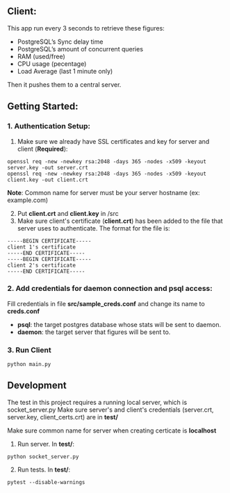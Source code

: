 ## Client:

This app run every 3 seconds to retrieve these figures:
- PostgreSQL’s Sync delay time
- PostgreSQL’s amount of concurrent queries
- RAM (used/free)
- CPU usage (pecentage)
- Load Average (last 1 minute only)

Then it pushes them to a central server.

## Getting Started:

### 1. Authentication Setup:

1. Make sure we already have SSL certificates and key for server and client (**Required**):
```
openssl req -new -newkey rsa:2048 -days 365 -nodes -x509 -keyout server.key -out server.crt
openssl req -new -newkey rsa:2048 -days 365 -nodes -x509 -keyout client.key -out client.crt
```

**Note**: Common name for server must be your server hostname (ex: example.com)

2. Put **client.crt** and **client.key** in /src
3. Make sure client's certificate (**client.crt**) has been added to the file that server uses to authenticate. The format for the file is:

```
-----BEGIN CERTIFICATE-----
client 1's certificate
-----END CERTIFICATE-----
-----BEGIN CERTIFICATE-----
client 2's certificate
-----END CERTIFICATE-----
```

### 2. Add credentials for daemon connection and psql access:
Fill credentials in file **src/sample_creds.conf** and change its name to **creds.conf**

- **psql**: the target postgres database whose stats will be sent to daemon.
- **daemon**: the target server that figures will be sent to.


### 3. Run Client
```
python main.py
```

## Development

The test in this project requires a running local server, which is socket_server.py
Make sure server's and client's credentials (server.crt, server.key, client_certs.crt) are in **test/**

Make sure common name for server when creating certicate is **localhost**

1. Run server. In **test/**:
```
python socket_server.py
```

2. Run tests. In **test/**:
```
pytest --disable-warnings
```